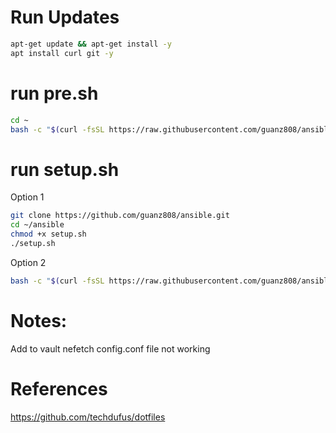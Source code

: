# Run Updates
```bash
apt-get update && apt-get install -y  
apt install curl git -y  
```
# run pre.sh
```bash
cd ~  
bash -c "$(curl -fsSL https://raw.githubusercontent.com/guanz808/ansible/main/pre.sh)"
``` 
# run setup.sh
Option 1 
```bash
git clone https://github.com/guanz808/ansible.git
cd ~/ansible
chmod +x setup.sh 
./setup.sh
```
Option 2 
```bash
bash -c "$(curl -fsSL https://raw.githubusercontent.com/guanz808/ansible/main/setup.sh)"
```


# Notes:
Add <userName> to vault
nefetch config.conf file not working

# References
https://github.com/techdufus/dotfiles